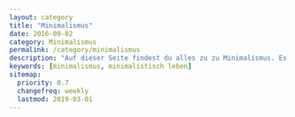 ```yaml
---
layout: category
title: "Minimalismus"
date: 2016-09-02
category: Minimalismus
permalink: /category/minimalismus
description: "Auf dieser Seite findest du alles zu zu Minimalismus. Es gibt Tipps zum Ausmisten und warum Minimalismus heute so notwenig ist."
keywords: [minimalismus, minimalistisch leben]
sitemap:
  priority: 0.7
  changefreq: weekly
  lastmod: 2019-03-01
---
```

